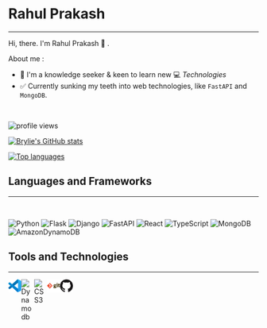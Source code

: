 # Rahul Prakash
---
Hi, there. I'm Rahul Prakash 👋 .

About me :
- 🎇 I'm a knowledge seeker & keen to learn new 💻 _Technologies_
- ✅ Currently sunking my teeth into web technologies, like `FastAPI` and `MongoDB`.

<br/>

![profile views](https://komarev.com/ghpvc/?username=RahulPrakash&color=blue)

[![Brylie's GitHub stats](https://github-readme-stats.vercel.app/api?username=RahulPrakash11&show_icons=true)](https://github.com/anuraghazra/github-readme-stats)

[![Top languages](https://github-readme-stats.vercel.app/api/top-langs/?username=RahulPrakash11&hide=php&layout=compact)](https://github.com/anuraghazra/github-readme-stats)
<br>

## Languages and Frameworks
---
<br>

![Python](https://img.shields.io/badge/python-3670A0?style=for-the-badge&logo=python&logoColor=ffdd54)
![Flask](https://img.shields.io/badge/flask%20-%23000.svg?&style=for-the-badge&logo=flask&logoColor=white)
![Django](https://img.shields.io/badge/-Django-003f2c?style=for-the-badge&logo=django&logoColor=fff&labelColor=003f2c)
![FastAPI](https://img.shields.io/badge/-FastAPI-%23003d05?style=for-the-badge&logo=fastapi)
![React](https://img.shields.io/badge/react-%2320232a.svg?style=for-the-badge&logo=react&logoColor=%2361DAFB)
![TypeScript](https://img.shields.io/badge/typescript-%23007ACC.svg?style=for-the-badge&logo=typescript&logoColor=white)
![MongoDB](https://img.shields.io/badge/MongoDB-%234ea94b.svg?style=for-the-badge&logo=mongodb&logoColor=white)
![AmazonDynamoDB](https://img.shields.io/badge/Amazon%20DynamoDB-4053D6?style=for-the-badge&logo=Amazon%20DynamoDB&logoColor=white)
<br>

## Tools and Technologies
---

<img align="left" alt="Visual Studio Code" width="26px" src="https://raw.githubusercontent.com/github/explore/80688e429a7d4ef2fca1e82350fe8e3517d3494d/topics/visual-studio-code/visual-studio-code.png" />
<img align="left" alt="Dynamodb" width="26px" src="https://iconape.com/wp-content/files/tm/33928/png/aws-dynamodb.png" />
<img align="left" alt="CSS3" width="26px" src="https://user-images.githubusercontent.com/11978772/40430921-73d53922-5e63-11e8-8dcd-1662136c3212.png" />

<img align="left" alt="Git" width="26px" src="https://raw.githubusercontent.com/github/explore/80688e429a7d4ef2fca1e82350fe8e3517d3494d/topics/git/git.png" />
<img align="left" alt="GitHub" width="26px" src="https://raw.githubusercontent.com/github/explore/78df643247d429f6cc873026c0622819ad797942/topics/github/github.png" />
